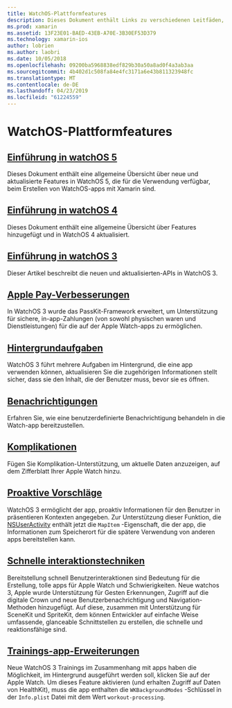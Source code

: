 ```yaml
---
title: WatchOS-Plattformfeatures
description: Dieses Dokument enthält Links zu verschiedenen Leitfäden, die WatchOS-Plattformfeatures wie z. B. Apple Pay, Benachrichtigungen, Komplikationen, proaktive Vorschläge, Trainings-apps und vieles mehr zu beschreiben.
ms.prod: xamarin
ms.assetid: 13F23E01-BAED-43EB-A70E-3B30EF53D379
ms.technology: xamarin-ios
author: lobrien
ms.author: laobri
ms.date: 10/05/2018
ms.openlocfilehash: 09200ba5968838edf829b30a50a8ad0f4a3ab3aa
ms.sourcegitcommit: 4b402d1c508fa84e4fc3171a6e43b811323948fc
ms.translationtype: MT
ms.contentlocale: de-DE
ms.lasthandoff: 04/23/2019
ms.locfileid: "61224559"
---
```

# <a name="watchos-platform-features"></a>WatchOS-Plattformfeatures

## <a name="introduction-to-watchos-5introduction-to-watchos5indexmd"></a>[Einführung in watchOS 5](introduction-to-watchos5/index.md)

Dieses Dokument enthält eine allgemeine Übersicht über neue und aktualisierte Features in WatchOS 5, die für die Verwendung verfügbar, beim Erstellen von WatchOS-apps mit Xamarin sind.

## <a name="introduction-to-watchos-4introduction-to-watchos4md"></a>[Einführung in watchOS 4](introduction-to-watchos4.md)

Dieses Dokument enthält eine allgemeine Übersicht über Features hinzugefügt und in WatchOS 4 aktualisiert.

## <a name="introduction-to-watchos-3introduction-to-watchos3indexmd"></a>[Einführung in watchOS 3](introduction-to-watchos3/index.md)

Dieser Artikel beschreibt die neuen und aktualisierten-APIs in WatchOS 3.

## <a name="apple-pay-enhancementsioswatchosplatformapple-paymd"></a>[Apple Pay-Verbesserungen](~/ios/watchos/platform/apple-pay.md)

In WatchOS 3 wurde das PassKit-Framework erweitert, um Unterstützung für sichere, in-app-Zahlungen (von sowohl physischen waren und Dienstleistungen) für die auf der Apple Watch-apps zu ermöglichen.

## <a name="background-tasksioswatchosplatformbackground-tasksmd"></a>[Hintergrundaufgaben](~/ios/watchos/platform/background-tasks.md)

WatchOS 3 führt mehrere Aufgaben im Hintergrund, die eine app verwenden können, aktualisieren Sie die zugehörigen Informationen stellt sicher, dass sie den Inhalt, die der Benutzer muss, bevor sie es öffnen.

## <a name="notificationsnotificationsmd"></a>[Benachrichtigungen](notifications.md)

Erfahren Sie, wie eine benutzerdefinierte Benachrichtigung behandeln in die Watch-app bereitzustellen.

## <a name="complicationscomplicationsmd"></a>[Komplikationen](complications.md)

Fügen Sie Komplikation-Unterstützung, um aktuelle Daten anzuzeigen, auf dem Zifferblatt Ihrer Apple Watch hinzu.

## <a name="proactive-suggestionsioswatchosplatformproactive-suggestionsmd"></a>[Proaktive Vorschläge](~/ios/watchos/platform/proactive-suggestions.md)

WatchOS 3 ermöglicht der app, proaktiv Informationen für den Benutzer in präsentieren Kontexten angegeben. Zur Unterstützung dieser Funktion, die [NSUserActivity](https://developer.apple.com/reference/foundation/nsuseractivity) enthält jetzt die `MapItem` -Eigenschaft, die der app, die Informationen zum Speicherort für die spätere Verwendung von anderen apps bereitstellen kann.

## <a name="quick-interaction-techniquesioswatchosplatformquick-interaction-techniquesmd"></a>[Schnelle interaktionstechniken](~/ios/watchos/platform/quick-interaction-techniques.md)

Bereitstellung schnell Benutzerinteraktionen sind Bedeutung für die Erstellung, tolle apps für Apple Watch und Schwierigkeiten. Neue watchos 3, Apple wurde Unterstützung für Gesten Erkennungen, Zugriff auf die digitale Crown und neue Benutzerbenachrichtigung und Navigation-Methoden hinzugefügt. Auf diese, zusammen mit Unterstützung für SceneKit und SpriteKit, dem können Entwickler auf einfache Weise umfassende, glanceable Schnittstellen zu erstellen, die schnelle und reaktionsfähige sind.

## <a name="workout-app-enhancementsioswatchosplatformworkout-appsmd"></a>[Trainings-app-Erweiterungen](~/ios/watchos/platform/workout-apps.md)

Neue WatchOS 3 Trainings im Zusammenhang mit apps haben die Möglichkeit, im Hintergrund ausgeführt werden soll, klicken Sie auf der Apple Watch. Um dieses Feature aktivieren (und erhalten Zugriff auf Daten von HealthKit), muss die app enthalten die `WKBackgroundModes` -Schlüssel in der `Info.plist` Datei mit dem Wert `workout-processing`.
